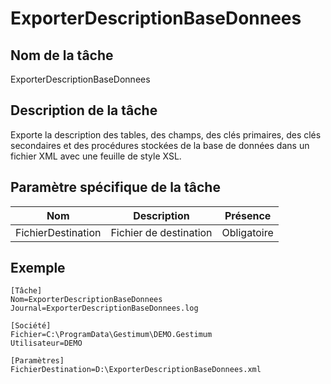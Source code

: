 # ExporterDescriptionBaseDonnees

## Nom de la tâche


ExporterDescriptionBaseDonnees


## Description de la tâche


Exporte la description des tables, des champs, des clés primaires, des clés secondaires et des procédures stockées de la base de données dans un fichier XML avec une feuille de style XSL.


## Paramètre spécifique de la tâche








| Nom | Description | Présence |
|---|---|---|
| FichierDestination | Fichier de destination | Obligatoire |


## Exemple

````
[Tâche]
Nom=ExporterDescriptionBaseDonnees
Journal=ExporterDescriptionBaseDonnees.log

[Société]
Fichier=C:\ProgramData\Gestimum\DEMO.Gestimum
Utilisateur=DEMO

[Paramètres]
FichierDestination=D:\ExporterDescriptionBaseDonnees.xml
````